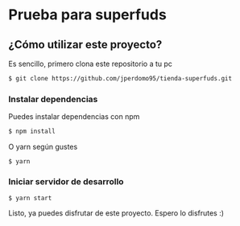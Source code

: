 # Prueba para superfuds
## ¿Cómo utilizar este proyecto?
Es sencillo, primero clona este repositorio a tu pc
```bash
$ git clone https://github.com/jperdomo95/tienda-superfuds.git
```
### Instalar dependencias
Puedes instalar dependencias con npm
```bash
$ npm install
```
O yarn según gustes
```
$ yarn
```
### Iniciar servidor de desarrollo
```
$ yarn start
```
Listo, ya puedes disfrutar de este proyecto. Espero lo disfrutes :)

